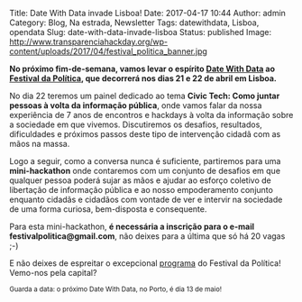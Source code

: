 Title: Date With Data invade Lisboa!
Date: 2017-04-17 10:44
Author: admin
Category: Blog, Na estrada, Newsletter
Tags: datewithdata, Lisboa, opendata
Slug: date-with-data-invade-lisboa
Status: published
Image: http://www.transparenciahackday.org/wp-content/uploads/2017/04/festival_politica_banner.jpg

**No próximo fim-de-semana, vamos levar o espírito [Date With Data](http://datewithdata.pt/) ao [Festival da Política](http://festivalpolitica.pt/), que decorrerá nos dias 21 e 22 de abril em Lisboa.**

No dia 22 teremos um painel dedicado ao tema **Civic Tech: Como juntar pessoas à volta da informação pública**, onde vamos falar da nossa experiência de 7 anos de encontros e hackdays à volta da informação sobre a sociedade em que vivemos. Discutiremos os desafios, resultados, dificuldades e próximos passos deste tipo de intervenção cidadã com as mãos na massa.

Logo a seguir, como a conversa nunca é suficiente, partiremos para uma **mini-hackathon** onde contaremos com um conjunto de desafios em que qualquer pessoa poderá sujar as mãos e ajudar ao esforço coletivo de libertação de informação pública e ao nosso empoderamento conjunto enquanto cidadãs e cidadãos com vontade de ver e intervir na sociedade de uma forma curiosa, bem-disposta e consequente.

Para esta mini-hackathon, **é necessária a inscrição para o e-mail festivalpolitica\@gmail.com**, não deixes para a última que só há 20 vagas ;-)

E não deixes de espreitar o excepcional [programa](http://festivalpolitica.pt/programacao/) do Festival da Política!  
Vemo-nos pela capital?

<small>Guarda a data: o próximo Date With Data, no Porto, é dia 13 de maio!</small>
